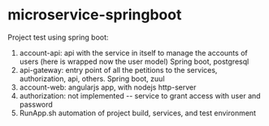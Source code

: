 # microservice-springboot
Project test using spring boot:
1) account-api: api with the service in itself to manage the accounts of users (here is wrapped now the user model)
Spring boot, postgresql
2) api-gateway: entry point of all the petitions to the services, authorization, api, others.
Spring boot, zuul
3) account-web: angularjs app, with nodejs http-server
4) authorization: not implemented -- service to grant access with user and password 
5) RunApp.sh automation of project build, services, and test environment
